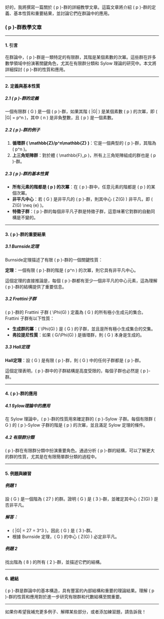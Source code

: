 好的，我將撰寫一篇關於 \( p \)-群的詳細教學文章。這篇文章將介紹 \( p \)-群的定義、基本性質和重要結果，並討論它們在群論中的應用。

### \( p \)-群教學文章

---

#### 1. 引言

在群論中，\( p \)-群是一類特定的有限群，其階是某個素數的次冪。這些群在許多數學領域中扮演著關鍵角色，尤其在有限群分類和 Sylow 理論的研究中。本文將詳細探討 \( p \)-群的性質和應用。

---

#### 2. 定義與基本性質

##### 2.1 \( p \)-群的定義

一個有限群 \( G \) 是一個 \( p \)-群，如果其階 \( |G| \) 是某個素數 \( p \) 的次冪，即 \( |G| = p^n \)，其中 \( n \) 是非負整數，且 \( p \) 是一個素數。

##### 2.2 \( p \)-群的例子

1. **循環群 \( \mathbb{Z}/p^n\mathbb{Z} \)**：它是一個典型的 \( p \)-群，其階為 \( p^n \)。
2. **上三角矩陣群**：對於體 \( \mathbb{F}_p \)，所有上三角矩陣組成的群也是 \( p \)-群。

##### 2.3 \( p \)-群的基本性質

- **所有元素的階都是 \( p \) 的次冪**：在 \( p \)-群中，任意元素的階都是 \( p \) 的某個次冪。
- **非平凡中心**：若 \( G \) 是非平凡的 \( p \)-群，則其中心 \( Z(G) \) 非平凡，即 \( Z(G) \neq \{e\} \)。
- **特徵子群**：\( p \)-群的每個非平凡子群是特徵子群，這意味著它對群的自動同構是不變的。

---

#### 3. \( p \)-群的重要結果

##### 3.1 Burnside定理

Burnside定理描述了有限 \( p \)-群的一個關鍵性質：

**定理**：一個有限 \( p \)-群的階是 \( p^n \) 的次冪，則它具有非平凡中心。

這個定理的直接推論是，每個 \( p \)-群都有至少一個非平凡的中心元素，這為理解 \( p \)-群的結構提供了重要信息。

##### 3.2 Frattini子群

\( p \)-群的 Frattini 子群 \( \Phi(G) \) 定義為 \( G \) 的所有極小生成元的集合。Frattini 子群有以下性質：
- **生成群的冪**：\( \Phi(G) \) 是 \( G \) 的子群，並且是所有極小生成集合的交集。
- **弗拉提尼性質**：如果 \( G/\Phi(G) \) 是循環群，則 \( G \) 本身是生成的。

##### 3.3 Hall定理

**Hall定理**：設 \( G \) 是有限 \( p \)-群，則 \( G \) 中的任何子群都是 \( p \)-群。

這個定理表明，\( p \)-群中的子群結構是高度受限的，每個子群也必然是 \( p \)-群。

---

#### 4. \( p \)-群的應用

##### 4.1 Sylow理論中的應用

在 Sylow 理論中，\( p \)-群的性質用來確定群的 \( p \)-Sylow 子群。每個有限群 \( G \) 的 \( p \)-Sylow 子群的階是 \( p \) 的次冪，並且滿足 Sylow 定理的條件。

##### 4.2 有限群分類

\( p \)-群在有限群分類中扮演重要角色。通過分析 \( p \)-群的結構，可以了解更大的群的性質，尤其是在有限簡單群分類的過程中。

---

#### 5. 例題與練習

##### 例題 1
設 \( G \) 是一個階為 \( 27 \) 的群。證明 \( G \) 是 \( 3 \)-群，並確定其中心 \( Z(G) \) 是否非平凡。

##### 解答：
- \( |G| = 27 = 3^3 \)，因此 \( G \) 是 \( 3 \)-群。
- 根據 Burnside 定理，\( G \) 的中心 \( Z(G) \) 必定非平凡。

##### 例題 2
找出階為 \( 8 \) 的所有 \( 2 \)-群，並描述它們的結構。

---

#### 6. 總結

\( p \)-群是群論中的基本構造，具有豐富的內部結構和重要的理論結果。理解 \( p \)-群的性質和應用對於進一步研究有限群和代數結構至關重要。

---

如果你希望我補充更多例子、解釋某些部分，或者添加練習題，請告訴我！